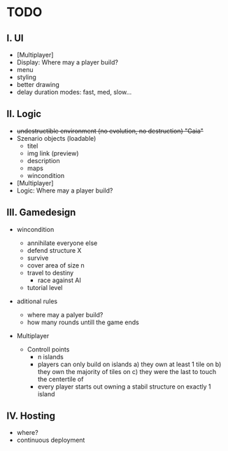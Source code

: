 # TODO
## I. UI
+  [Multiplayer]
+  Display: Where may a player build?
+  menu
+  styling
+  better drawing
+  delay duration modes: fast, med, slow...

## II. Logic
+ ~~undestructible environment (no evolution, no destruction) "Gaia"~~
+ Szenario objects (loadable)
    + titel
    + img link (preview)
    + description
    + maps
    + wincondition
+ [Multiplayer]
+  Logic: Where may a player build?


## III. Gamedesign
+ wincondition
    + annihilate everyone else
    + defend structure X
    + survive 
    + cover area of size n
    + travel to destiny
        + race against AI
    + tutorial level 

+ aditional rules
    + where may a palyer build?
    + how many rounds untill the game ends

+ Multiplayer
    + Controll points
        + n islands
        + players can only build on islands a) they own at least 1 tile on b) they own the majority of tiles on c) they were the last to touch the centertile of
        + every player starts out owning a stabil structure on exactly 1 island

## IV. Hosting
+ where?
+ continuous deployment